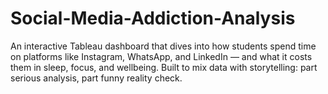 # Social-Media-Addiction-Analysis
An interactive Tableau dashboard that dives into how students spend time on platforms like Instagram, WhatsApp, and LinkedIn — and what it costs them in sleep, focus, and wellbeing. Built to mix data with storytelling: part serious analysis, part funny reality check.
